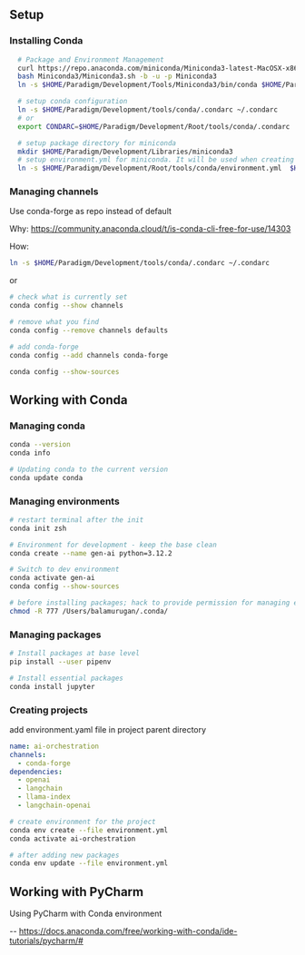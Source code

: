 ## Setup
### Installing Conda
```zsh
  # Package and Environment Management
  curl https://repo.anaconda.com/miniconda/Miniconda3-latest-MacOSX-x86_64.sh -o Miniconda3/Miniconda3.sh
  bash Miniconda3/Miniconda3.sh -b -u -p Miniconda3
  ln -s $HOME/Paradigm/Development/Tools/Miniconda3/bin/conda $HOME/Paradigm/Development/Tools/bin/conda

  # setup conda configuration
  ln -s $HOME/Paradigm/Development/tools/conda/.condarc ~/.condarc
  # or
  export CONDARC=$HOME/Paradigm/Development/Root/tools/conda/.condarc

  # setup package directory for miniconda
  mkdir $HOME/Paradigm/Development/Libraries/miniconda3
  # setup environment.yml for miniconda. It will be used when creating a new environment with conda env create --name myenv command when --file is not given
  ln -s $HOME/Paradigm/Development/Root/tools/conda/environment.yml  $HOME/Paradigm/Development/Tools/Miniconda3/envs/environment.yml
```
### Managing channels
Use conda-forge as repo instead of default

Why: https://community.anaconda.cloud/t/is-conda-cli-free-for-use/14303

How: 
```zsh
ln -s $HOME/Paradigm/Development/tools/conda/.condarc ~/.condarc
```
or

```zsh
# check what is currently set
conda config --show channels

# remove what you find
conda config --remove channels defaults

# add conda-forge
conda config --add channels conda-forge

conda config --show-sources
```

## Working with Conda 

### Managing conda
```zsh
conda --version
conda info

# Updating conda to the current version
conda update conda
```

### Managing environments
```zsh
# restart terminal after the init
conda init zsh

# Environment for development - keep the base clean
conda create --name gen-ai python=3.12.2

# Switch to dev environment
conda activate gen-ai
conda config --show-sources

# before installing packages; hack to provide permission for managing environment file
chmod -R 777 /Users/balamurugan/.conda/
```

### Managing packages

```zsh 
# Install packages at base level
pip install --user pipenv
```

```zsh
# Install essential packages
conda install jupyter
```

### Creating projects
add environment.yaml file in project parent directory

```yaml
name: ai-orchestration
channels:
  - conda-forge
dependencies:
  - openai
  - langchain
  - llama-index
  - langchain-openai
```

```zsh
# create environment for the project
conda env create --file environment.yml
conda activate ai-orchestration

# after adding new packages
conda env update --file environment.yml
```

## Working with PyCharm 

Using PyCharm with Conda environment

-- https://docs.anaconda.com/free/working-with-conda/ide-tutorials/pycharm/# 
